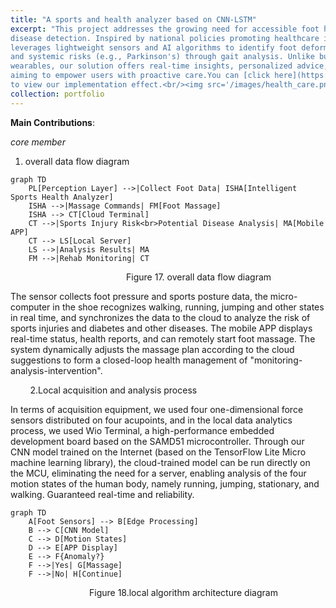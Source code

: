```yaml
---
title: "A sports and health analyzer based on CNN-LSTM"
excerpt: "This project addresses the growing need for accessible foot health monitoring and early
disease detection. Inspired by national policies promoting healthcare innovation, it
leverages lightweight sensors and AI algorithms to identify foot deformities (e.g., flat feet)
and systemic risks (e.g., Parkinson's) through gait analysis. Unlike bulky clinical tools or basic
wearables, our solution offers real-time insights, personalized advice, and health alerts,
aiming to empower users with proactive care.You can [click here](https://www.bilibili.com/video/BV1sb42187km/?spm_id_from=333.1387.homepage.video_card.click&vd_source=809a8e4a3a25a8809f443b4da653e707) 
to view our implementation effect.<br/><img src='/images/health_care.png'>"
collection: portfolio
---
```

**Main Contributions**:
  
  *core member*
  
  1. overall data flow diagram

```mermaid
graph TD
    PL[Perception Layer] -->|Collect Foot Data| ISHA[Intelligent Sports Health Analyzer]
    ISHA -->|Massage Commands| FM[Foot Massage]
    ISHA --> CT[Cloud Terminal]
    CT -->|Sports Injury Risk<br>Potential Disease Analysis| MA[Mobile APP]
    CT --> LS[Local Server]
    LS -->|Analysis Results| MA
    FM -->|Rehab Monitoring| CT
```

                                               Figure 17. overall data flow diagram

The sensor collects foot pressure and sports posture data, the micro-computer in the shoe recognizes walking, running, jumping and other states in real time, and synchronizes the data to the cloud to analyze the risk of sports injuries and diabetes and other diseases. The mobile APP displays real-time status, health reports, and can remotely start foot massage. The system dynamically adjusts the massage plan according to the cloud suggestions to form a closed-loop health management of "monitoring-analysis-intervention".

        2.Local acquisition and analysis process

In terms of acquisition equipment, we used four one-dimensional force sensors distributed on four acupoints, and in the local data analytics process, we used Wio Terminal, a high-performance embedded development board based on the SAMD51 microcontroller. Through our CNN model trained on the Internet (based on the TensorFlow Lite Micro machine learning library), the cloud-trained model can be run directly on the MCU, eliminating the need for a server, enabling analysis of the four motion states of the human body, namely running, jumping, stationary, and walking. Guaranteed real-time and reliability.

```mermaid
graph TD
    A[Foot Sensors] --> B[Edge Processing]
    B --> C[CNN Model]
    C --> D[Motion States]
    D --> E[APP Display]
    E --> F{Anomaly?}
    F -->|Yes| G[Massage]
    F -->|No| H[Continue]
```

                                Figure 18.local algorithm architecture diagram
